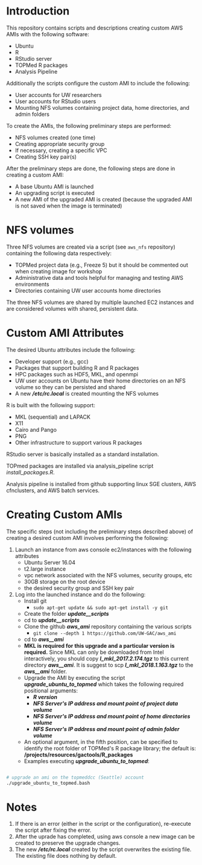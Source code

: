 

# Introduction
This repository contains scripts and descriptions creating custom AWS AMIs with the following software:
- Ubuntu
- R
- RStudio server
- TOPMed R packages
- Analysis Pipeline

Additionally the scripts configure the custom AMI to include the following:
- User accounts for UW researchers
- User accounts for RStudio users
- Mounting NFS volumes containing project data, home directories, and admin folders

To create the AMIs, the following preliminary steps are performed:
- NFS volumes created (one time)
- Creating appropriate security group
- If necessary, creating a specific VPC
- Creating SSH key pair(s)

After the preliminary steps are done, the following steps are done in creating a custom AMI:
- A base Ubuntu AMI is launched
- An upgrading script is executed
- A new AMI of the upgraded AMI is created (because the upgraded AMI is not saved when the image is terminated)

# NFS volumes
Three NFS volumes are created via a script (see `aws_nfs` repository) containing the following data respectively:
- TOPMed project data (e.g., Freeze 5) but it should be commented out when creating image for workshop
- Administrative data and tools helpful for managing and testing AWS environments
- Directories containing UW user accounts home directories

The three NFS volumes are shared by multiple launched EC2 instances and are considered volumes with shared, persistent data.

# Custom AMI Attributes
The desired Ubuntu attributes  include the following:
- Developer support (e.g., gcc)
- Packages that support building R and R packages
- HPC packages such as HDF5, MKL, and openmpi
- UW user accounts on Ubuntu have their home directories on an NFS volume so they can be persisted and shared
- A new <i>**/etc/rc.local**</i> is created mounting the NFS volumes

R is built with the following support:
- MKL (sequential) and LAPACK
- X11
- Cairo and Pango
- PNG
- Other infrastructure to support various R packages

RStudio server is basically installed as a standard installation.

TOPmed packages are installed via analysis_pipeline script _install_packages.R_.

Analysis pipeline is installed from github supporting linux SGE clusters, AWS cfnclusters, and AWS batch services.

# Creating Custom AMIs
The specific steps (not including the preliminary steps described above) of creating a desired custom AMI involves performing the following:
1. Launch an instance from aws console ec2/instances with the following attributes
    - Ubuntu Server 16.04
    - t2.large instance
    - vpc network associated with the NFS volumes, security groups, etc
    - 30GB storage on the root device
    - the desired security group and SSH key pair
2. Log into the launched instance and do the following:
    - Install git
        - `sudo apt-get update && sudo apt-get install -y git`
    - Create the folder _**update__scripts**_
    - cd to _**update__scripts**_
    - Clone the github <i>**aws_ami**</i> repository containing the various scripts
        - `git clone --depth 1 https://github.com/UW-GAC/aws_ami`
    - cd to _**aws__ami**_
    - **MKL is required for this upgrade and a particular version is required.**   Since MKL can only be downloaded from Intel interactively, you should copy <i>**l_mkl_2017.2.174.tgz**</i> to this current directory _**aws__ami**_.  It is suggest to scp <i>**l_mkl_2018.1.163.tgz**</i> to the _**aws__ami**_ folder.
    - Upgrade the AMI by executing the script <i>**upgrade_ubuntu_to_topmed**</i> which takes the following required positional arguments:
        - _**R version**_
        - _**NFS Server's IP address and mount point of project data volume**_
        - _**NFS Server's IP address and mount point of home directories volume**_
        - _**NFS Server's IP address and mount point of admin folder volume**_
    - An optional argument, in the fifth position, can be specified to identify the root folder of TOPMed's R package library; the default is: **/projects/resources/gactools/R_packages**
    - Examples executing <i>**upgrade_ubuntu_to_topmed**</i>:

```bash

# upgrade an ami on the topmeddcc (Seattle) account
./upgrade_ubuntu_to_topmed.bash
 ```
# Notes
1. If there is an error (either in the script or the configuration), re-execute the script after fixing the error.
2. After the uprade has completed, using aws console a new image can be created to preserve the upgrade changes.
3. The new <i>**/etc/rc.local**</i> created by the script overwrites the existing file.  The existing file does nothing by default.
